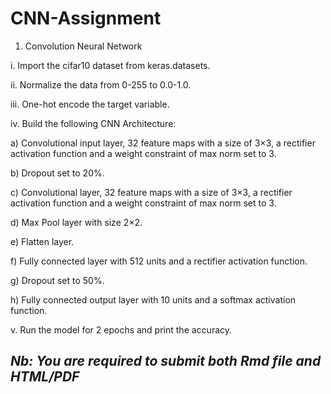 # CNN-Assignment


1.	Convolution Neural Network

i.	Import the cifar10 dataset from keras.datasets.

ii.	Normalize the data from 0-255 to 0.0-1.0.

iii.	One-hot encode the target variable.

iv.	Build the following CNN Architecture:

a)	Convolutional input layer, 32 feature maps with a size of 3×3, a rectifier activation function and a weight constraint of max norm set to 3.

b)	Dropout set to 20%.

c)	Convolutional layer, 32 feature maps with a size of 3×3, a rectifier activation function and a weight constraint of max norm set to 3.

d)	Max Pool layer with size 2×2.

e)	Flatten layer.

f)	Fully connected layer with 512 units and a rectifier activation function.

g)	Dropout set to 50%.

h)	Fully connected output layer with 10 units and a softmax activation function.

v.	Run the model for 2 epochs and print the accuracy.


## *Nb: You are required to submit both Rmd file and HTML/PDF*


